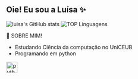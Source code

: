 ## Oie! Eu sou a Luísa ✨



![luisa's GitHub stats](https://github-readme-stats.vercel.app/api?username=lucstr-souza&show_icons=true&theme=moltack)
![TOP Linguagens](https://github-readme-stats.vercel.app/api/top-langs/?username=lucstr-souza&layout=compact&theme=moltack)


🦾 SOBRE MIM!
- Estudando Ciência da computação no UniCEUB
- Programando em python

<div align="left">
 
  <img src="https://cdn.jsdelivr.net/gh/devicons/devicon/icons/python/python-original.svg" height="30" alt="python logo"  />
  <img width="12" />
  
</div>

